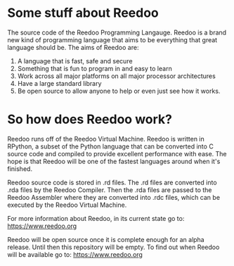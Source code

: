 Some stuff about Reedoo
=======================

The source code of the Reedoo Programming Langauge. Reedoo is a brand new kind of programming language that aims to be everything that great language should be. The aims of Reedoo are:
  1. A language that is fast, safe and secure
  2. Something that is fun to program in and easy to learn
  3. Work across all major platforms on all major processor architectures
  4. Have a large standard library
  5. Be open source to allow anyone to help or even just see how it works.


So how does Reedoo work?
========================

Reedoo runs off of the Reedoo Virtual Machine. Reedoo is written in RPython, a subset of the Python language that can be converted into C source code and compiled to provide excellent performance with ease. The hope is that Reedoo will be one of the fastest languages around when it's finished.

Reedoo source code is stored in .rd files. The .rd files are converted into .rda files by the Reedoo Compiler. Then the .rda files are passed to the Reedoo Assembler where they are converted into .rdc files, which can be executed by the Reedoo Virtual Machine.

For more information about Reedoo, in its current state go to: https://www.reedoo.org

Reedoo will be open source once it is complete enough for an alpha release. Until then this repository will be empty. To find out when Reedoo will be available go to: https://www.reedoo.org
